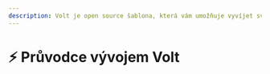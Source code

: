```yaml
---
description: Volt je open source šablona, která vám umožňuje vyvíjet svou vlastní serverovou platformu Paperweight založenou na Plazma.
---
```


# ⚡ Průvodce vývojem Volt
